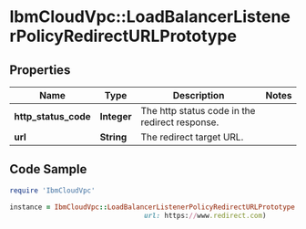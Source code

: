 # IbmCloudVpc::LoadBalancerListenerPolicyRedirectURLPrototype

## Properties

Name | Type | Description | Notes
------------ | ------------- | ------------- | -------------
**http_status_code** | **Integer** | The http status code in the redirect response. | 
**url** | **String** | The redirect target URL. | 

## Code Sample

```ruby
require 'IbmCloudVpc'

instance = IbmCloudVpc::LoadBalancerListenerPolicyRedirectURLPrototype.new(http_status_code: null,
                                 url: https://www.redirect.com)
```


